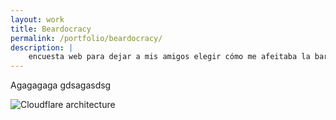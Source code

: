 ```yaml
---
layout: work
title: Beardocracy
permalink: /portfolio/beardocracy/
description: |
    encuesta web para dejar a mis amigos elegir cómo me afeitaba la barba de 8 meses. Ganó “El Velázquez” :)
---
```


Agagagaga gdsagasdsg

![Cloudflare architecture](preview.png)

[jekyll-organization]: https://github.com/jekyll
